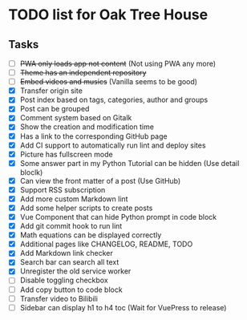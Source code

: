 # TODO list for Oak Tree House

## Tasks

- [ ] <del>PWA only loads app not content</del> (Not using PWA any more)
- [ ] <del>Theme has an independent repository</del>
- [ ] <del>Embed videos and musics</del> (Vanilla seems to be good)
- [x] Transfer origin site
- [x] Post index based on tags, categories, author and groups
- [x] Post can be grouped
- [x] Comment system based on Gitalk
- [x] Show the creation and modification time
- [x] Has a link to the corresponding GitHub page
- [x] Add CI support to automatically run lint and deploy sites
- [x] Picture has fullscreen mode
- [x] Some answer part in my Python Tutorial can be hidden (Use detail bloclk)
- [x] Can view the front matter of a post (Use GitHub)
- [x] Support RSS subscription
- [x] Add more custom Markdown lint
- [x] Add some helper scripts to create posts
- [x] Vue Component that can hide Python prompt in code block
- [x] Add git commit hook to run lint
- [x] Math equations can be displayed correctly
- [x] Additional pages like CHANGELOG, README, TODO
- [x] Add Markdown link checker
- [x] Search bar can search all text
- [x] Unregister the old service worker
- [ ] Disable toggling checkbox
- [ ] Add copy button to code block
- [ ] Transfer video to Bilibili
- [ ] Sidebar can display h1 to h4 toc (Wait for VuePress to release)
